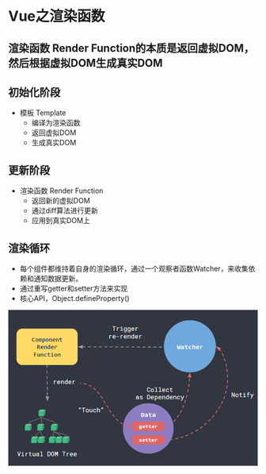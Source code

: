 # Vue之渲染函数
## 渲染函数 Render Function的本质是返回虚拟DOM，然后根据虚拟DOM生成真实DOM
## 初始化阶段
* 模板 Template   
   * 编译为渲染函数
   * 返回虚拟DOM
   * 生成真实DOM
  
## 更新阶段
* 渲染函数 Render Function
   * 返回新的虚拟DOM
   * 通过diff算法进行更新
   * 应用到真实DOM上 

## 渲染循环
* 每个组件都维持着自身的渲染循环，通过一个观察者函数Watcher，来收集依赖和通知数据更新。
* 通过重写getter和setter方法来实现
* 核心API，Object.defineProperty()

![](img/vue.png)